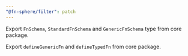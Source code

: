 ```yaml
---
"@fn-sphere/filter": patch
---
```


Export `FnSchema`, `StandardFnSchema` and `GenericFnSchema` type from core package.

Export `defineGenericFn` and `defineTypedFn` from core package.
